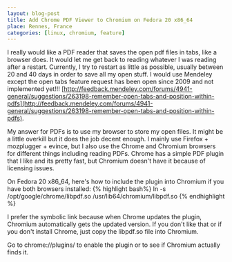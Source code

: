```yaml
---
layout: blog-post
title: Add Chrome PDF Viewer to Chromium on Fedora 20 x86_64
place: Rennes, France
categories: [linux, chromium, feature]
---
```


I really would like a PDF reader that saves the open pdf files in tabs, like a browser does. It would let me get back to reading whatever I was reading after a restart. Currently, I try to restart as little as possible, usually between 20 and 40 days in order to save all my open stuff. I would use Mendeley except the open tabs feature request has been open since 2009 and not implemented yet!!! [http://feedback.mendeley.com/forums/4941-general/suggestions/263198-remember-open-tabs-and-position-within-pdfs](http://feedback.mendeley.com/forums/4941-general/suggestions/263198-remember-open-tabs-and-position-within-pdfs).

My answer for PDFs is to use my browser to store my open files. It might be a little overkill but it does the job decent enough. I mainly use Firefox + mozplugger + evince, but I also use the Chrome and Chromium browsers for different things including reading PDFs. Chrome has a simple PDF plugin that I like and its pretty fast, but Chromium doesn't have it because of licensing issues.

<!--more-->

On Fedora 20 x86_64, here's how to include the plugin into Chromium if you have both browsers installed:
{% highlight bash%}
ln -s /opt/google/chrome/libpdf.so /usr/lib64/chromium/libpdf.so
{% endhighlight %}

I prefer the symbolic link because when Chrome updates the plugin, Chromium automatically gets the updated version. If you don't like that or if you don't install Chrome, just copy the libpdf.so file into Chromium.

Go to chrome://plugins/ to enable the plugin or to see if Chromium actually finds it.
